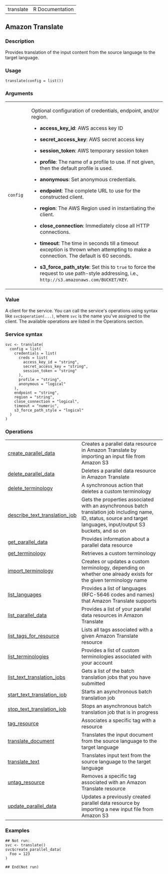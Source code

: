 <table style="width: 100%;">
<tbody>
<tr class="odd">
<td>translate</td>
<td style="text-align: right;">R Documentation</td>
</tr>
</tbody>
</table>

## Amazon Translate

### Description

Provides translation of the input content from the source language to
the target language.

### Usage

    translate(config = list())

### Arguments

<table>
<colgroup>
<col style="width: 15%" />
<col style="width: 85%" />
</colgroup>
<tbody>
<tr class="odd">
<td><code id="translate_:_config">config</code></td>
<td><p>Optional configuration of credentials, endpoint, and/or
region.</p>
<ul>
<li><p><strong>access_key_id</strong>: AWS access key ID</p></li>
<li><p><strong>secret_access_key</strong>: AWS secret access
key</p></li>
<li><p><strong>session_token</strong>: AWS temporary session
token</p></li>
<li><p><strong>profile</strong>: The name of a profile to use. If not
given, then the default profile is used.</p></li>
<li><p><strong>anonymous</strong>: Set anonymous credentials.</p></li>
<li><p><strong>endpoint</strong>: The complete URL to use for the
constructed client.</p></li>
<li><p><strong>region</strong>: The AWS Region used in instantiating the
client.</p></li>
<li><p><strong>close_connection</strong>: Immediately close all HTTP
connections.</p></li>
<li><p><strong>timeout</strong>: The time in seconds till a timeout
exception is thrown when attempting to make a connection. The default is
60 seconds.</p></li>
<li><p><strong>s3_force_path_style</strong>: Set this to
<code>true</code> to force the request to use path-style addressing,
i.e., <code
style="white-space: pre;">⁠http://s3.amazonaws.com/BUCKET/KEY⁠</code>.</p></li>
</ul></td>
</tr>
</tbody>
</table>

### Value

A client for the service. You can call the service's operations using
syntax like `svc$operation(...)`, where `svc` is the name you've
assigned to the client. The available operations are listed in the
Operations section.

### Service syntax

    svc <- translate(
      config = list(
        credentials = list(
          creds = list(
            access_key_id = "string",
            secret_access_key = "string",
            session_token = "string"
          ),
          profile = "string",
          anonymous = "logical"
        ),
        endpoint = "string",
        region = "string",
        close_connection = "logical",
        timeout = "numeric",
        s3_force_path_style = "logical"
      )
    )

### Operations

<table>
<tbody>
<tr class="odd">
<td style="text-align: left;"><a href="../translate_create_parallel_data/"> create_parallel_data </a></td>
<td style="text-align: left;">Creates a parallel data resource in Amazon
Translate by importing an input file from Amazon S3</td>
</tr>
<tr class="even">
<td style="text-align: left;"><a href="../translate_delete_parallel_data/"> delete_parallel_data </a></td>
<td style="text-align: left;">Deletes a parallel data resource in Amazon
Translate</td>
</tr>
<tr class="odd">
<td style="text-align: left;"><a href="../translate_delete_terminology/"> delete_terminology </a></td>
<td style="text-align: left;">A synchronous action that deletes a custom
terminology</td>
</tr>
<tr class="even">
<td style="text-align: left;"><a href="../translate_describe_text_translation_job/"> describe_text_translation_job </a></td>
<td style="text-align: left;">Gets the properties associated with an
asynchronous batch translation job including name, ID, status, source
and target languages, input/output S3 buckets, and so on</td>
</tr>
<tr class="odd">
<td style="text-align: left;"><a href="../translate_get_parallel_data/"> get_parallel_data </a></td>
<td style="text-align: left;">Provides information about a parallel data
resource</td>
</tr>
<tr class="even">
<td style="text-align: left;"><a href="../translate_get_terminology/"> get_terminology </a></td>
<td style="text-align: left;">Retrieves a custom terminology</td>
</tr>
<tr class="odd">
<td style="text-align: left;"><a href="../translate_import_terminology/"> import_terminology </a></td>
<td style="text-align: left;">Creates or updates a custom terminology,
depending on whether one already exists for the given terminology
name</td>
</tr>
<tr class="even">
<td style="text-align: left;"><a href="../translate_list_languages/"> list_languages </a></td>
<td style="text-align: left;">Provides a list of languages (RFC-5646
codes and names) that Amazon Translate supports</td>
</tr>
<tr class="odd">
<td style="text-align: left;"><a href="../translate_list_parallel_data/"> list_parallel_data </a></td>
<td style="text-align: left;">Provides a list of your parallel data
resources in Amazon Translate</td>
</tr>
<tr class="even">
<td style="text-align: left;"><a href="../translate_list_tags_for_resource/"> list_tags_for_resource </a></td>
<td style="text-align: left;">Lists all tags associated with a given
Amazon Translate resource</td>
</tr>
<tr class="odd">
<td style="text-align: left;"><a href="../translate_list_terminologies/"> list_terminologies </a></td>
<td style="text-align: left;">Provides a list of custom terminologies
associated with your account</td>
</tr>
<tr class="even">
<td style="text-align: left;"><a href="../translate_list_text_translation_jobs/"> list_text_translation_jobs </a></td>
<td style="text-align: left;">Gets a list of the batch translation jobs
that you have submitted</td>
</tr>
<tr class="odd">
<td style="text-align: left;"><a href="../translate_start_text_translation_job/"> start_text_translation_job </a></td>
<td style="text-align: left;">Starts an asynchronous batch translation
job</td>
</tr>
<tr class="even">
<td style="text-align: left;"><a href="../translate_stop_text_translation_job/"> stop_text_translation_job </a></td>
<td style="text-align: left;">Stops an asynchronous batch translation
job that is in progress</td>
</tr>
<tr class="odd">
<td style="text-align: left;"><a href="../translate_tag_resource/"> tag_resource </a></td>
<td style="text-align: left;">Associates a specific tag with a
resource</td>
</tr>
<tr class="even">
<td style="text-align: left;"><a href="../translate_translate_document/"> translate_document </a></td>
<td style="text-align: left;">Translates the input document from the
source language to the target language</td>
</tr>
<tr class="odd">
<td style="text-align: left;"><a href="../translate_translate_text/"> translate_text </a></td>
<td style="text-align: left;">Translates input text from the source
language to the target language</td>
</tr>
<tr class="even">
<td style="text-align: left;"><a href="../translate_untag_resource/"> untag_resource </a></td>
<td style="text-align: left;">Removes a specific tag associated with an
Amazon Translate resource</td>
</tr>
<tr class="odd">
<td style="text-align: left;"><a href="../translate_update_parallel_data/"> update_parallel_data </a></td>
<td style="text-align: left;">Updates a previously created parallel data
resource by importing a new input file from Amazon S3</td>
</tr>
</tbody>
</table>

### Examples

    ## Not run: 
    svc <- translate()
    svc$create_parallel_data(
      Foo = 123
    )

    ## End(Not run)
